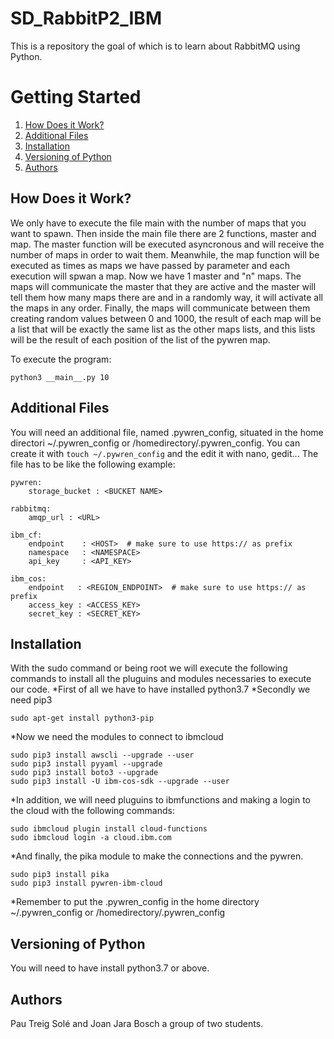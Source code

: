 # SD_RabbitP2_IBM
This is a repository the goal of which is to learn about RabbitMQ using Python.

# Getting Started

1. [How Does it Work?](#How)
2. [Additional Files](#Additional)
3. [Installation](#Installation)
4. [Versioning of Python](#Versioning)
5. [Authors](#Authors)

## How Does it Work?

We only have to execute the file main with the number of maps that you want to spawn. Then inside the main file there are 2 functions, 
master and map. The master function will be executed asyncronous and will receive the number of maps in order to wait them. Meanwhile, the 
map function will be executed as times as maps we have passed by parameter and each execution will spwan a map. Now we have 1 master and 
"n" maps. The maps will communicate the master that they are active and the master will tell them how many maps there are and in a 
randomly way, it will activate all the maps in any order. Finally, the maps will communicate between them creating random values between 0 
and 1000, the result of each map will be a list that will be exactly the same list as the other maps lists, and this lists will be the 
result of each position of the list of the pywren map.

To execute the program:
```
python3 __main__.py 10
```
## Additional Files

You will need an additional file, named .pywren_config, situated in the home directori  ~/.pywren_config  or 
/homedirectory/.pywren_config. You can create it with `touch ~/.pywren_config` and the edit it with nano, gedit...
The file has to be like the following example:

```
pywren: 
    storage_bucket : <BUCKET NAME>

rabbitmq:
    amqp_url : <URL>

ibm_cf:
    endpoint    : <HOST>  # make sure to use https:// as prefix
    namespace   : <NAMESPACE>
    api_key     : <API_KEY>
   
ibm_cos:
    endpoint   : <REGION_ENDPOINT>  # make sure to use https:// as prefix
    access_key : <ACCESS_KEY>
    secret_key : <SECRET_KEY>
```

## Installation

With the sudo command or being root we will execute the following commands to install all the pluguins and modules necessaries to 
execute our code.
*First of all we have to have installed python3.7
*Secondly we need pip3
```
sudo apt-get install python3-pip
```
*Now we need the modules to connect to ibmcloud
```
sudo pip3 install awscli --upgrade --user
sudo pip3 install pyyaml --upgrade
sudo pip3 install boto3 --upgrade
sudo pip3 install -U ibm-cos-sdk --upgrade --user
```
*In addition, we will need pluguins to ibmfunctions and making a login to the cloud with the following commands:
```
sudo ibmcloud plugin install cloud-functions
sudo ibmcloud login -a cloud.ibm.com
```
*And finally, the pika module to make the connections and the pywren.
```
sudo pip3 install pika
sudo pip3 install pywren-ibm-cloud
```
*Remember to put the .pywren_config in the home directory  ~/.pywren_config  or /homedirectory/.pywren_config 

## Versioning of Python

You will need to have install python3.7 or above.

## Authors

Pau Treig Solé and Joan Jara Bosch a group of two students.
